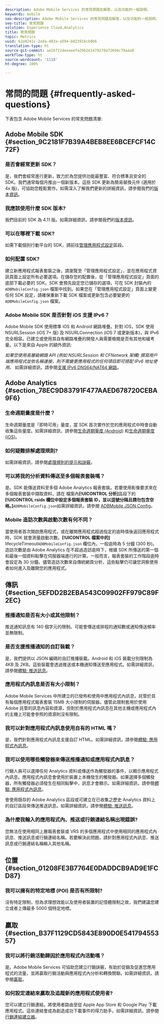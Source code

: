 ```yaml
---
description: Adobe Mobile Services 的常見問題及解答，以及功能的一般說明。
keywords: mobile
seo-description: Adobe Mobile Services 的常見問題及解答，以及功能的一般說明。
seo-title: 常見問題
solution: Experience Cloud,Analytics
title: 常見問題
topic: Metrics
uuid: 62a9241c-2ada-483a-a594-b023916cb0b6
translation-type: ht
source-git-commit: ae16f224eeaeefa29b2e1479270a72694c79aaa0
workflow-type: ht
source-wordcount: '1118'
ht-degree: 100%

---
```



# 常問的問題 {#frequently-asked-questions}

下表包含 Adobe Mobile Services 的常見問題清單:

## Adobe Mobile SDK {#section_9C2181F7B39A4BEB8EE6BCEFCF14C72F}

### 是否會經常更新 SDK？

是，我們會經常進行更新，致力於為您提供功能最豐富、符合標準且安全的 SDK。我們通常每個月推出一個新版本。這些 SDK 更新為簡易替換元件 (適用於 4x 版)，可協助您輕鬆實作。如需深入了解我們更新的詳細資訊，請參閱我們的[版本資訊](https://docs.adobe.com/content/help/zh-Hant/release-notes/experience-cloud/current.html)。

### 我應該使用什麼 SDK 版本?

我們目前的 SDK 為 4.11 版。如需詳細資訊，請參閱我們的[版本資訊](https://docs.adobe.com/content/help/zh-Hant/release-notes/experience-cloud/current.html)。

### 可以在哪裡下載 SDK?

如需下載個別行動平台的 SDK，請前往[管理應用程式設定](/help/using/c-manage-app-settings/c-manage-app-settings.md)區段。

### 如何配置 SDK?

建立新應用程式報表套裝之後，請瀏覽至「管理應用程式設定」，並在應用程式資訊頁面上設定所有必要選項。在儲存您的配置後，從「管理應用程式設定」頁面的底部下載必要的 SDK。SDK 會預先設定您已儲存的選項，可在 SDK 封裝內的 `ADBMobileConfig.json` 檔案中找到。如果您在「管理應用程式設定」頁面上變更任何 SDK 設定，請確保重新下載 SDK 檔案或更新包含必要變更的 `ADBMobileConfig.json` 檔案。

### Adobe Mobile SDK 是否針對 iOS 支援 IPv6？

Adobe Mobile SDK 使用標準 iOS 和 Android 網路堆疊。針對 iOS，SDK 使用 NSURLSession (iOS 7+ 版) 及 NSURLConnection (iOS 7 或更新版本)，與 IPv6 完全相容。已建立或使用其自有網路堆疊的開發人員需要檢閱是否有其他和緩考量。以下是來自 Apple 的額外資訊:

*如果您使用高層級網路 API (例如 NSURLSession 和 CFNetwork 架構) 撰寫用戶端應用程式並依名稱連接，則不需變更應用程式的任何項目即可搭配 IPv6 地址使用。* 如需詳細資訊，請參閱[支援 IPv6 DNS64/NAT64 網路](https://developer.apple.com/library/content/documentation/NetworkingInternetWeb/Conceptual/NetworkingOverview/UnderstandingandPreparingfortheIPv6Transition/UnderstandingandPreparingfortheIPv6Transition.html#__/apple_ref/doc/uid/TP40010220-CH213-SW1)。


## Adobe Analytics {#section_78EC9D83791F477AAED678720CEBA9F6}

### 生命週期量度是什麼？

生命週期量度是「即時可用」量度，當 SDK 首次實作於您的應用程式中時會自動收集這些量度。如需詳細資訊，請參閱[生命週期量度 (Android)](/help/android/metrics.md) 和[生命週期量度 (iOS)](/help/ios/metrics.md)。

### 如何疑難排解處理規則?

如需詳細資訊，請參閱[處理規則的提示和訣竅](https://docs.adobe.com/content/help/zh-Hant/analytics/admin/admin-tools/processing-rules/processing-rules-tips.html)。

### 可以將我的分析資料傳送至多個報表套裝嗎？

是。SDK 能傳送資料至多個 Adobe Analytics 報表套裝。若要使用影像要求來在多個報表套裝中擷取資料，請在 檔案內&#x200B;**[!UICONTROL 分析]**&#x200B;區段下的 **[!UICONTROL rsids 欄位中設定多個報表套裝 ID，並以逗號分隔且請勿包含空格。]**`ADBMobileConfig.json`如需詳細資訊，請參閱 [ADBMobile JSON Config](/help/ios/configuration/json-config/json-config.md)。

### Mobile 造訪次數與啟動次數有何不同？

當使用者首次開啟應用程式，或在離開應用程式超過指定的逾時值後返回應用程式時，SDK 就會測量啟動次數。**[!UICONTROL 檔案中的]** lifecycleTimeout`ADBMobileConfig.json` 欄位內，一般逾時為 5 分鐘 (300 秒)。造訪次數是由 Adobe Analytics 在不超過造訪逾時下，根據 SDK 所傳送的第一個和最後一個資料點擊在伺服器端進行的計算。一般而言，報表套裝的工作階段逾時會設定為 30 分鐘。儘管造訪次數來自傳統網頁分析，這些點擊仍可讓您洞察使用者如何進入及離開您的應用程式。

## 傳訊 {#section_5EFDD2B2EBA543C09902FF979C89F2EC}

### 推播通知是否有大小或其他限制？

推送通知訊息有 140 個字元的限制。可能會傳送或排程的通知數或通知傳送頻率並無限制。

### 是否支援推播通知的自訂裝載？

是，我們提供以 JSON 編碼的自訂推播裝載。Android 和 iOS 裝載分別限制為 4KB 及 2KB。這些裝載會透過推送或本機通知傳送至應用程式。如需詳細資訊，請參閱[體驗: 推送訊息](/help/using/in-app-messaging/t-create-push-message/c-experience-push-message.md)。

### 應用程式內訊息是否有大小限制？

Adobe Mobile Services 中所建立的已發佈和使用中應用程式內訊息，託管於具有每個應用程式報表套裝 15MB 大小限制的伺服器。儘管此限制套用於使用 Adobe 託管的訊息內容和資源，但對於應用程式內訊息在其他主機或應用程式內的主機上可能會參照的資源則沒有限制。

### 我可以針對應用程式內訊息使用自有的 HTML 嗎？

是，我們針對應用程式內訊息支援自訂 HTML。如需詳細資訊，請參閱[體驗: 應用程式內訊息](/help/using/in-app-messaging/t-in-app-message/c-experience-in-app-message.md)。

### 我可以使用哪些觸發器來傳送推播通知或應用程式內訊息？

行銷人員可以選擇任何 Analytics 資料或傳送作為觸發器的事件，以顯示應用程式內訊息。應用程式內訊息會使用於裝置上本機發生的觸發器。如果選擇多個觸發器，所有觸發器必須發生在相同點擊中，訊息才會顯示。如需詳細資訊，請參閱[體驗: 應用程式內訊息](/help/using/in-app-messaging/t-in-app-message/c-experience-in-app-message.md)。

會使用既存的 Adobe Analytics 區段或可建立在已收集之歷史 Analytics 資料上的自訂區段來傳送推送訊息。如需詳細資訊，請參閱[體驗: 推送訊息](/help/using/in-app-messaging/t-create-push-message/c-experience-push-message.md)。

### 為什麼我輸入的應用程式內、推送或行銷連結名稱出現錯誤?

您無法在使用相同上層報表套裝或 VRS 的多個應用程式中使用相同的應用程式內訊息、推送訊息或行銷連結名稱。若要解決此問題，請針對應用程式內訊息、推送訊息或行銷連結名稱輸入其他名稱。

## 位置 {#section_01208FE3B7764E0DADDCB9AD9E1FCD87}

### 我可以擁有的特定地標 (POI) 是否有所限制?

沒有特定限制，但為求理想效能以及使用者裝置的記憶體限制之故，我們建議您建立或者上傳最多 5000 個特定地標。

## 贏取 {#section_B37F1129CD5843E890D0E54179455357}

### 我可以將行銷活動歸因於應用程式內活動嗎？

是。Adobe Mobile Services 可協助您建立行銷訣竅，有助於促銷及促進您應用程式的流量，並將贏取行銷活動與應用程式內分析和轉換關聯。如需詳細資訊，請參閱[贏取](/help/using/acquisition-main/acquisition-main.md)。

### 如何設定連結來贏取及追蹤新的應用程式使用者?

您可以建立行銷連結，將使用者路由至從 Apple App Store 和 Google Play 下載應用程式。這些連結會成為創造成功下載事件的得力助手。如需詳細資訊，請參閱[行銷連結建立器](/help/using/acquisition-main/c-marketing-links-builder/c-marketing-links-builder.md)。